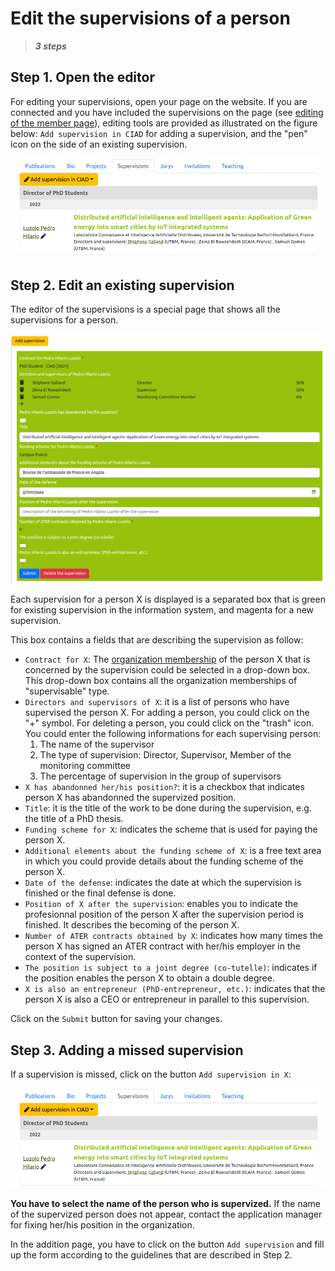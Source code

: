 # Edit the supervisions of a person

> **_3 steps_**

## Step 1. Open the editor

For editing your supervisions, open your page on the website. If you are connected and you have included the supervisions on the page (see [editing of the member page](editmemberpage.md)), editing tools are provided as illustrated on the figure below: `Add supervision in CIAD` for adding a supervision, and the "pen" icon on the side of an existing supervision.

![Updating supervisions](editsupervisions1.png)


## Step 2. Edit an existing supervision

The editor of the supervisions is a special page that shows all the supervisions for a person.

![Supervision editor](editsupervisions2.png)

Each supervision for a person X is displayed is a separated box that is green for existing supervision in the information system, and magenta for a new supervision.

This box contains a fields that are describing the supervision as follow:

* `Contract for X`: The [organization membership](editorgamemberships.md) of the person X that is concerned by the supervision could be selected in a drop-down box. This drop-down box contains all the organization memberships of "supervisable" type.
* `Directors and supervisors of X`: it is a list of persons who have supervised the person X. For adding a person, you could click on the "+" symbol. For deleting a person, you could click on the "trash" icon. You could enter the following informations for each supervising person:
  1. The name of the supervisor
  2. The type of supervision: Director, Supervisor, Member of the monitoring committee
  3. The percentage of supervision in the group of supervisors
* `X has abandonned her/his position?`: it is a checkbox that indicates person X has abandonned the supervized position.
* `Title`: it is the title of the work to be done during the supervision, e.g. the title of a PhD thesis.
* `Funding scheme for X`: indicates the scheme that is used for paying the person X.
* `Additional elements about the funding scheme of X`: is a free text area in which you could provide details about the funding scheme of the person X.
* `Date of the defense`: indicates the date at which the supervision is finished or the final defense is done.
* `Position of X after the supervision`: enables you to indicate the profesionnal position of the person X after the supervision period is finished. It describes the becoming of the person X.
* `Number of ATER contracts obtained by X`: indicates how many times the person X has signed an ATER contract with her/his employer in the context of the supervision.
* `The position is subject to a joint degree (co-tutelle)`: indicates if the position enables the person X to obtain a double degree.
* `X is also an entrepreneur (PhD-entrepreneur, etc.)`: indicates that the person X is also a CEO or entrepreneur in parallel to this supervision.

Click on the `Submit` button for saving your changes.


## Step 3. Adding a missed supervision

If a supervision is missed, click on the button `Add supervision in X`:

![Adding supervisions](editsupervisions1.png)

**You have to select the name of the person who is supervized.** If the name of the supervized person does not appear, contact the application manager for fixing her/his position in the organization.

In the addition page, you have to click on the button `Add supervision` and fill up the form according to the guidelines that are described in Step 2. 


